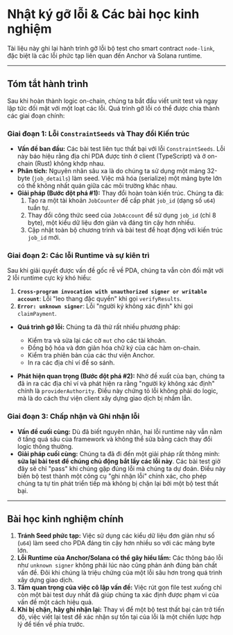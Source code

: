 # Nhật ký gỡ lỗi & Các bài học kinh nghiệm

Tài liệu này ghi lại hành trình gỡ lỗi bộ test cho smart contract `node-link`, đặc biệt là các lỗi phức tạp liên quan đến Anchor và Solana runtime.

---

## Tóm tắt hành trình

Sau khi hoàn thành logic on-chain, chúng ta bắt đầu viết unit test và ngay lập tức đối mặt với một loạt các lỗi. Quá trình gỡ lỗi có thể được chia thành các giai đoạn chính:

### Giai đoạn 1: Lỗi `ConstraintSeeds` và Thay đổi Kiến trúc

*   **Vấn đề ban đầu:** Các bài test liên tục thất bại với lỗi `ConstraintSeeds`. Lỗi này báo hiệu rằng địa chỉ PDA được tính ở client (TypeScript) và ở on-chain (Rust) không khớp nhau.
*   **Phân tích:** Nguyên nhân sâu xa là do chúng ta sử dụng một mảng 32-byte (`job_details`) làm seed. Việc mã hóa (serialize) một mảng byte lớn có thể không nhất quán giữa các môi trường khác nhau.
*   **Giải pháp (Bước đột phá #1):** Thay đổi hoàn toàn kiến trúc. Chúng ta đã:
    1.  Tạo ra một tài khoản `JobCounter` để cấp phát `job_id` (dạng số `u64`) tuần tự.
    2.  Thay đổi công thức seed của `JobAccount` để sử dụng `job_id` (chỉ 8 byte), một kiểu dữ liệu đơn giản và đáng tin cậy hơn nhiều.
    3.  Cập nhật toàn bộ chương trình và bài test để hoạt động với kiến trúc `job_id` mới.

### Giai đoạn 2: Các lỗi Runtime và sự kiên trì

Sau khi giải quyết được vấn đề gốc rễ về PDA, chúng ta vẫn còn đối mặt với 2 lỗi runtime cực kỳ khó hiểu:

1.  **`Cross-program invocation with unauthorized signer or writable account`**: Lỗi "leo thang đặc quyền" khi gọi `verifyResults`.
2.  **`Error: unknown signer`**: Lỗi "người ký không xác định" khi gọi `claimPayment`.

*   **Quá trình gỡ lỗi:** Chúng ta đã thử rất nhiều phương pháp:
    *   Kiểm tra và sửa lại các cờ `mut` cho các tài khoản.
    *   Đồng bộ hóa và đơn giản hóa chữ ký của các hàm on-chain.
    *   Kiểm tra phiên bản của các thư viện Anchor.
    *   In ra các địa chỉ ví để so sánh.

*   **Phát hiện quan trọng (Bước đột phá #2):** Nhờ đề xuất của bạn, chúng ta đã in ra các địa chỉ ví và phát hiện ra rằng "người ký không xác định" chính là `providerAuthority`. Điều này chứng tỏ lỗi không phải do logic, mà là do cách thư viện client xây dựng giao dịch bị nhầm lẫn.

### Giai đoạn 3: Chấp nhận và Ghi nhận lỗi

*   **Vấn đề cuối cùng:** Dù đã biết nguyên nhân, hai lỗi runtime này vẫn nằm ở tầng quá sâu của framework và không thể sửa bằng cách thay đổi logic thông thường.
*   **Giải pháp cuối cùng:** Chúng ta đã đi đến một giải pháp rất thông minh: **sửa lại bài test để chúng chủ động bắt lấy các lỗi này**. Các bài test giờ đây sẽ chỉ "pass" khi chúng gặp đúng lỗi mà chúng ta dự đoán. Điều này biến bộ test thành một công cụ "ghi nhận lỗi" chính xác, cho phép chúng ta tự tin phát triển tiếp mà không bị chặn lại bởi một bộ test thất bại.

---

## Bài học kinh nghiệm chính

1.  **Tránh Seed phức tạp:** Việc sử dụng các kiểu dữ liệu đơn giản như số (`u64`) làm seed cho PDA đáng tin cậy hơn nhiều so với các mảng byte lớn.
2.  **Lỗi Runtime của Anchor/Solana có thể gây hiểu lầm:** Các thông báo lỗi như `unknown signer` không phải lúc nào cũng phản ánh đúng bản chất vấn đề. Đôi khi chúng là triệu chứng của một lỗi sâu hơn trong quá trình xây dựng giao dịch.
3.  **Tầm quan trọng của việc cô lập vấn đề:** Việc rút gọn file test xuống chỉ còn một bài test duy nhất đã giúp chúng ta xác định được phạm vi của vấn đề một cách hiệu quả.
4.  **Khi bị chặn, hãy ghi nhận lại:** Thay vì để một bộ test thất bại cản trở tiến độ, việc viết lại test để xác nhận sự tồn tại của lỗi là một chiến lược hợp lý để tiến về phía trước.